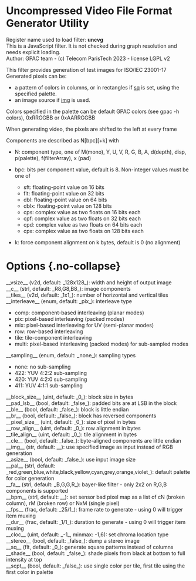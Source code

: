 <!-- automatically generated - do not edit, patch gpac/applications/gpac/gpac.c -->

# Uncompressed Video File Format Generator Utility  
  
Register name used to load filter: __uncvg__  
This is a JavaScript filter. It is not checked during graph resolution and needs explicit loading.  
Author: GPAC team - (c) Telecom ParisTech 2023 - license LGPL v2  
  
This filter provides generation of test images for ISO/IEC 23001-17  
Generated pixels can be:  

- a pattern of colors in columns, or in rectangles if [sq](#sq) is set, using the specified palette.  
- an image source if [img](#img) is used.  

  
Colors specified in the palette can be default GPAC colors (see gpac -h colors), 0xRRGGBB or 0xAARRGGBB  
  
When generating video, the pixels are shifted to the left at every frame  
  
Components are described as N[bpc][+k] with  

- N: component type, one of M(mono), Y, U, V, R, G, B, A, d(depth), disp, p(palette), f(filterArray), x (pad)  
- bpc: bits per component value, default is 8. Non-integer values must be one of  

    - sft: floating-point value on 16 bits  
    - flt: floating-point value on 32 bits  
    - dbl: floating-point value on 64 bits  
    - dblx: floating-point value on 128 bits  
    - cps: complex value as two floats on 16 bits each  
    - cpf: complex value as two floats on 32 bits each  
    - cpd: complex value as two floats on 64 bits each  
    - cpx: complex value as two floats on 128 bits each  

- k: force component alignment on k bytes, default is 0 (no alignment)  

  

# Options  {.no-collapse}  
  
<div markdown class="option">  
<a id="vsize" data-level="basic">__vsize__</a> (v2d, default: _128x128_): width and height of output image  
</div>  
<div markdown class="option">  
<a id="c" data-level="basic">__c__</a> (strl, default: _R8,G8,B8_): image components  
</div>  
<div markdown class="option">  
<a id="tiles" data-level="basic">__tiles__</a> (v2d, default: _1x1_): number of horizontal and vertical tiles  
</div>  
<div markdown class="option">  
<a id="interleave" data-level="basic">__interleave__</a> (enum, default: _pix_): interleave type  

- comp: component-based interleaving (planar modes)  
- pix: pixel-based interleaving (packed modes)  
- mix: pixel-based interleaving for UV (semi-planar modes)  
- row: row-based interleaving  
- tile: tile-component interleaving  
- multi: pixel-based interleaving (packed modes) for sub-sampled modes  
</div>  
  
<div markdown class="option">  
<a id="sampling" data-level="basic">__sampling__</a> (enum, default: _none_): sampling types  

- none: no sub-sampling  
- 422: YUV 4:2:2 sub-sampling  
- 420: YUV 4:2:0 sub-sampling  
- 411: YUV 4:1:1 sub-sampling  
</div>  
  
<div markdown class="option">  
<a id="block_size" data-level="basic">__block_size__</a> (uint, default: _0_): block size in bytes  
</div>  
<div markdown class="option">  
<a id="pad_lsb" data-level="basic">__pad_lsb__</a> (bool, default: _false_): padded bits are at LSB in the block  
</div>  
<div markdown class="option">  
<a id="ble" data-level="basic">__ble__</a> (bool, default: _false_): block is little endian  
</div>  
<div markdown class="option">  
<a id="br" data-level="basic">__br__</a> (bool, default: _false_): block has reversed components  
</div>  
<div markdown class="option">  
<a id="pixel_size" data-level="basic">__pixel_size__</a> (uint, default: _0_): size of pixel in bytes  
</div>  
<div markdown class="option">  
<a id="row_align" data-level="basic">__row_align__</a> (uint, default: _0_): row alignment in bytes  
</div>  
<div markdown class="option">  
<a id="tile_align" data-level="basic">__tile_align__</a> (uint, default: _0_): tile alignment in bytes  
</div>  
<div markdown class="option">  
<a id="cle" data-level="basic">__cle__</a> (bool, default: _false_): byte-aligned components are little endian  
</div>  
<div markdown class="option">  
<a id="img" data-level="basic">__img__</a> (str, default: __): use specified image as input instead of RGB generation  
</div>  
<div markdown class="option">  
<a id="asize" data-level="basic">__asize__</a> (bool, default: _false_): use input image size  
</div>  
<div markdown class="option">  
<a id="pal" data-level="basic">__pal__</a> (strl, default: _red,green,blue,white,black,yellow,cyan,grey,orange,violet_): default palette for color generation  
</div>  
<div markdown class="option">  
<a id="fa" data-level="basic">__fa__</a> (strl, default: _B,G,G,R_): bayer-like filter - only 2x2 on R,G,B components is supported  
</div>  
<div markdown class="option">  
<a id="bpm" data-level="basic">__bpm__</a> (strl, default: __): set sensor bad pixel map as a list of cN (broken column), rM (broken row) or NxM (single pixel)  
</div>  
<div markdown class="option">  
<a id="fps" data-level="basic">__fps__</a> (frac, default: _25/1_): frame rate to generate - using 0 will trigger item muxing  
</div>  
<div markdown class="option">  
<a id="dur" data-level="basic">__dur__</a> (frac, default: _1/1_): duration to generate - using 0 will trigger item muxing  
</div>  
<div markdown class="option">  
<a id="cloc" data-level="basic">__cloc__</a> (uint, default: _-1_, minmax: -1,6): set chroma location type  
</div>  
<div markdown class="option">  
<a id="stereo" data-level="basic">__stereo__</a> (bool, default: _false_): dump a stereo image  
</div>  
<div markdown class="option">  
<a id="sq" data-level="basic">__sq__</a> (flt, default: _0_): generate square patterns instead of columns  
</div>  
<div markdown class="option">  
<a id="shade" data-level="basic">__shade__</a> (bool, default: _false_): shade pixels from black at bottom to full intensity at top  
</div>  
<div markdown class="option">  
<a id="scpt" data-level="basic">__scpt__</a> (bool, default: _false_): use single color per tile, first tile using the first color in palette  
</div>  
  
